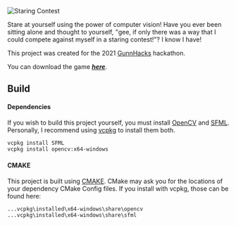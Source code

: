 ![Staring Contest](res/logoWhite.png "Staring Contest")

Stare at yourself using the power of computer vision! Have you ever been sitting alone and thought to yourself, "gee, if only there was a way that I could compete against myself in a staring contest!"? I know I have! 

This project was created for the 2021 [GunnHacks](https://www.gunnhacks.com/)
hackathon. 

You can download the game [***here***](https://github.com/TruuMoo/StaringContest/releases/tag/1.0).

## Build
#### Dependencies
If you wish to build this project yourself, you must install [OpenCV](https://opencv.org/) and [SFML](https://www.sfml-dev.org/).
Personally, I recommend using [vcpkg](https://github.com/Microsoft/vcpkg) to install them both.

```bash
vcpkg install SFML
vcpkg install opencv:x64-windows
```

#### CMAKE

This project is built using [CMAKE](https://cmake.org/).
CMake may ask you for the locations of your dependency CMake Config files. If you install with vcpkg, those can be found here:
```
...vcpkg\installed\x64-windows\share\opencv
...vcpkg\installed\x64-windows\share\sfml
```
